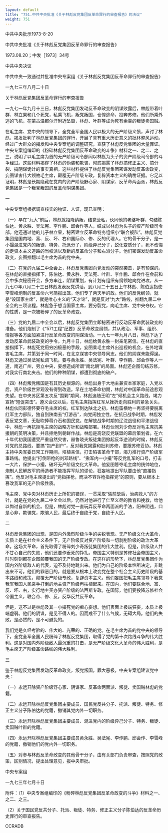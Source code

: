 ```yaml
---
layout: default
title: "751.中共中央批准《关于林彪反党集团反革命罪行的审查报告》的决议"
weight: 751
---
```


中共中央批示1973-8-20

中共中央批准《关于林彪反党集团反革命罪行的审查报告》

1973.08.20；中发［1973］34号

中共中央决议

中共中央一致通过并批准中央专案组《关于林彪反党集团反革命罪行的审查报告》

一九七三年八月二十日

关于林彪反党集团反革命罪行的审查报告

一九七一年九月十三日，林彪反党集团发动反革命政变的阴谋败露后，林彪带着叶群、林立果和几个死党，私乘飞机，叛党叛国，仓惶逃命，投奔苏修。他们所乘外逃的飞机，在蒙古温都尔汗附近坠毁，林彪、叶群等成为死有余辜的叛徒卖国贼。

在毛主席、党中央的领导下，全党全军全国人民以极大的无产阶级义愤，声讨了林彪，揭发批判了林彪反党集团的罪行，开展了具有重大历史意义的批林整风运动。经过广大群众的揭发和中央专案组的调整研究，查获了林彪反党集团的大量罪证。中央专案组编印的《粉碎林彪反党集团反革命政变的斗争》材料之一、之二、之三，说明了以毛主席为首的无产阶级司令部同以林彪为头子的资产阶级司令部的斗争经过。这些材料揭穿了林彪的伪装和欺骗，彻底揭露了林彪搞修正主义、搞分裂、搞阴谋诡计的事实真相。这些材料提供了林彪反党集团密谋发动反革命政变，妄图谋害伟大领袖毛主席，颠覆无产阶级专政，复辟资本主义的确凿证据。它足以证明，林彪是长期隐藏在党内的资产阶级野心家、阴谋家、反革命两面派，林彪反党集团是一个叛党叛国的反革命阴谋集团。

一

中央专案组根据调查核实的物证、人证，现已查明：

（一）早在“九大”前后，林彪就招降纳叛，结党营私，伙同他的老婆叶群，勾结陈伯达、黄永胜、吴法宪、李作鹏、邱会作等人，结成以林彪为头子的资产阶级司令部。他还通过他的儿子林立果，秘密建立反革命特务组织小“联合舰队”。林彪反党集团是国内地、富、反、坏、右和国际帝、修、反的代理人。它的骨干分子，是一小撮混进党内的叛徒、特务、托派分子，阶级异己分子，蜕化变质分子，死不改悔的走资本主义道路的当权派以及新的反革命分子和右派分子。他们密谋发动反革命政变，妄图推翻以毛主席为首的党中央。

（二）在党的九届二中全会上，林彪反党集团向党发动的突然袭击，是有预谋的。在林彪的直接指挥下，陈伯达、黄永胜、吴法宪、叶群、李作鹏、邱会作在会前和会中多次秘密开会，多方串连，阴谋策划，有计划有组织有纲领地向党进攻。从一九七○年八月二十三日林彪发表反党讲话，到八月二十五日上午林彪、陈伯达指使李雪峰炮制的反革命六号简报出笼，他们专了两天半的政。他们的反党纲领，就是“设国家主席”，就是唯心主义的“天才论”，就是反对“九大”路线，推翻九届二中全会的三项议程。林彪急于想当国家主席，要分裂党，向毛主席、党中央夺权。它的性质，是一次被粉碎了的反革命政变。

（三）党的九届二中全会以后，林彪反党集团立即秘密进行反动反革命武装政变的准备。他们炮制了《“571工程”纪要》反革命政变纲领，并从政治、军事、组织、情报等各方面加紧进行反革命政变的阴谋活动。一九七一年九月八日，林彪下达了发动反革命武装政变的手令。九月十日，林彪给黄永胜一封亲笔密信。在林彪的直接指挥下，林彪死党用穷凶极恶的手段，妄图乘毛主席外出巡视的机会，在外地谋害毛主席，并策划于同一时间，在北京谋害中央领导同志。他们的阴谋未能得逞。林彪又通过吴法宪私调飞机，要与黄永胜、吴法宪、叶群、李作鹏、邱会作等人一道，南逃广州，另立中央，妄想造成所谓“南北朝”的局面。林彪还企图勾结苏修，对我实行南北夹击。他们的种种阴谋，都遭到彻底的破产。

（四）林彪叛党叛国是有其历史根源的。林彪出身于大地主兼资本家家庭，入党以后，资产阶级世界观没有得到改造。早在土地革命初期，林彪对中国革命前途悲观失望。在中央苏区第五次反“围剿”期间，林彪追随王明“左”倾机会主义路线，竭力宣扬“短促突击”。遵义会议以后，在毛主席指挥红军从挫折走向胜利的紧急关头，林彪伙同彭德怀要夺毛主席的权。红军到达陕北之初，林彪蛮横地一再坚持要脱离红军主力部队，独自到陕南去“打游击”，向党闹独立性。在抗日战争时期，林彪发表反党文章，无耻吹捧蒋介石和国民党。在解放战争时期的辽沈战役和平津战役中，林彪一再抗拒毛主席的战略方针和战略部署。林彪伙同刘少奇反对毛主席抗美援朝的英明决策，并且拒绝到朝鲜作战。林彪是高饶反党联盟的幕后策划者。在六十年代初我国遭受严重自然灾害，赫鲁晓夫叛徒集团掀起反华逆流的时候，林彪反对党的总路线，要搞“包产到户”，反对我党揭露和批判苏修，要跟苏修妥协。林彪主持中央军委日常工作期间，培植亲信，打击陷害革命干部，竭力推行资产阶级军事路线。他提出“打倒带枪的刘邓路线”、“揪军内一小撮”等反党乱军的口号，打击一大片，保护一小撮，破坏无产阶级文化大革命。他妄图篡夺毛主席的统帅地位，炮制人民解放军的缔造者不能指挥军队的谬论，狂妄地提出军队要由他“直接指挥”。他反对毛主席提出的“党指挥枪，而决不容许枪指挥党”的原则，要从根本上篡改我军的无产阶级性质。

毛主席、党中央对林彪历史上所犯的错误，一贯采取“惩前毖后，治病救人”的方针，就是在党的九届二中全会以后，仍然对他进行了仁至义尽的教育和挽救，给他以悔过自新的机会。但是，林彪对党一直玩弄反革命两面派的手法，阳奉阴违，口是心非，欺骗党，欺骗人民，最后终于自绝于党，自绝于人民。

二

林彪反党集团的出现，是国内外激烈阶级斗争的尖锐表现。无产阶级文化大革命，实质上是在社会主义条件下，无产阶级反对资产阶级和一切剥削阶级的政治大革命。这场大革命，首先取得了粉碎刘少奇叛徒集团的伟大胜利。但是，阶级敌人并不甘心自己的失败，他们还要作垂死的挣扎。帝国主义特别是苏修社会帝国主义，时时刻刻都在企图颠覆我国的无产阶级专政。在这样的形势下，林彪反党集团作为国内外阶级敌人的代表，迫不及待地跳出来。他们为自己的阶级本性所决定，非跳出来不可。他们的罪恶目的，就是要从根本上改变党在整个社会主义历史阶段的基本路线和政策，颠覆无产阶级专政，复辟资本主义。他们妄图把毛主席领导下我党我军我国人民亲手打倒的地主资产阶级再扶植起来。在国内，他们要联合地、富、反、坏、右，实行地主买办资产阶级的法西斯专政。在国际，他们要投降苏修社会帝国主义，联合帝、修、反，反华反共反革命。

但是，这不过是林彪及其一小撮死党的痴心妄想。他们表面上极端狂妄，本质上极端虚弱。他们的阴谋，是见不得人的。因而成不了什么气候，无碍大局。他们的失败，是必然的，是不可避免的。

我们党是久经考验的、伟大的、光荣的、正确的党。在毛主席为首的党中央的领导下，全党全军全国人民粉碎了林彪反党集团，取得了党的第十次路线斗争的伟大胜利。这是对国内外阶级敌人最沉重的打击，是无产阶级文化大革命的伟大胜利，是毛主席无产阶级革命路线的伟大胜利。

三

鉴于林彪反党集团发动反革命政变，叛党叛国，罪大恶极，中央专案组建议党中央：

（一）永远开除资产阶级野心家、阴谋家、反革命两面派、叛徒、卖国贼林彪的党籍。

（二）永远开除林彪反党集团主要成员、国民党反共分子、托派、叛徒、特务、修正主义分子陈伯达的党籍，撤销其党内外一切职务。

（三）永远开除林彪反党集团主要成员、混进党内的阶级异己分子、特务、叛徒、卖国贼叶群的党籍。

（四）永远开除林彪反党集团主要成员黄永胜、吴法宪、李作鹏、邱会作、李雪峰的党籍，撤销他们的党内外一切职务。

（五）对参与林彪反革命政变的其他骨干分子，由有关部门负责审查，按照党的政策，区别情况，提出处理意见，报中央审批。

中央专案组

一九七三年七月十日

附件：（1）中央专案组编印的《粉碎林彪反党集团反革命政变的斗争》材料之一、之二、之三。

（2）关于国民党反共分子、托派、叛徒、特务、修正主义分子陈伯达的反革命历史罪行的审查报告。

CCRADB

